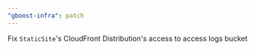 ```yaml
---
"gboost-infra": patch
---
```


Fix `StaticSite`'s CloudFront Distribution's access to access logs bucket
